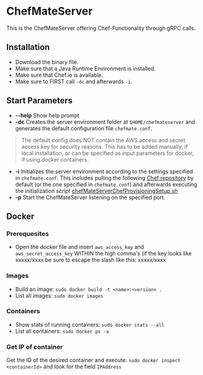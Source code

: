 # ChefMateServer
This is the ChefMateServer offering Chef-Functionality through gRPC calls.

## Installation

* Download the binary file.
* Make sure that a Java Runtime Environment is installed.
* Make sure that Chef.io is available.
* Make sure to FIRST call `-dc` and afterwards `-i`.

## Start Parameters
* __--help__ Show help prompt
* __-dc__ Creates the server environment folder at `$HOME/chefmateserver` and generates the default configuration file `chefmate.conf`. 

> The default config does NOT contain the AWS access and secret access key for security reasons. This has to be added manually, if local installation, or can be specified as input parameters for docker, if using docker containers. 

* __-i__ Initializes the server environment according to the settings specified in `chefmate.conf`. This includes pulling the following [Chef repository](https://github.com/tfreundo/LabCourse-group4-SS2016-CHEFrepo) by default (or the one specified in `chefmate.conf`) and afterwards executing the initialization script [chefMateServerChefProvisioningSetup.sh](https://github.com/tfreundo/LabCourse-group4-SS2016-CHEFrepo/blob/master/initScripts/chefMateServerChefProvisioningSetup.sh)
* __-p__ Start the ChefMateServer listening on the specified port.

## Docker

### Prerequesites

* Open the docker file and insert `aws_access_key` and `aws_secret_access_key` WITHIN the high comma's (if the key looks like xxxxx/xxxx be sure to escape the slash like this: xxxxx\/xxxx

### Images
* Build an image: `sudo docker build -t <name>:<version> .`
* List all images: `sudo docker images`

### Containers
* Show stats of running containers: `sudo docker stats --all`
* List all containers: `sudo docker ps -a`

### Get IP of container
Get the ID of the desired container and execute: `sudo docker inspect <containerId>` and look for the field `IPAddress`
